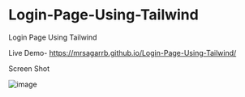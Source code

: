 # Login-Page-Using-Tailwind
Login Page Using Tailwind

Live Demo- https://mrsagarrb.github.io/Login-Page-Using-Tailwind/




Screen Shot

![image](https://user-images.githubusercontent.com/87903581/146648317-596475d1-4bbf-403a-b865-178c5c41ff52.png)





